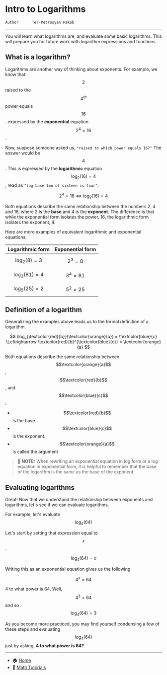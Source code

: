 # Intro to Logarithms

```info
Author      Ter-Petrosyan Hakob
```
---

You will learn what logarithms are, and evaluate some basic logarithms.
This will prepare you for future work with logarithm expressions and functions.

## What is a logarithm?

Logarithms are another way of thinking about exponents. 
For example, we know that $$2$$ raised to the $$4^{th}$$ power equals $$16$$. 
expressed by the **exponential** equation $$2^4=16$$.

Now, suppose someone asked us, `"raised to which power equals 16?"` The answer would be $$4$$. 
This is expressed by the **logarithmic** equation $$\log_{2}(16)=4$$, read as `"log base two of sixteen is four"`.

$$
2^4 =16 \Leftrightarrow \log_{2}(16)=4
$$

Both equations describe the same relationship between the numbers 2, 4 and 16, where 2 is the **base** and 4 is the **exponent**. 
The difference is that while the exponential form isolates the power, 16, the logarithmic form isolates the exponent, 4.

Here are more examples of equivalent logarithmic and exponential equations.

|Logarithmic form|Exponential form|
|:---------------|:---------------|
|$$\log_{2}(8)=3$$|$$2^3=8$$|
|$$\log_{3}(81)=4$$|$$3^4=81$$|
|$$\log_{5}(25)=2$$|$$5^2=25$$|

## Definition of a logarithm

Generalizing the examples above leads us to the formal definition of a logarithm.

$$
 \log_{\textcolor{red}{b}}(\textcolor{orange}{a}) = \textcolor{blue}{c} \Leftrightarrow \textcolor{red}{b}^{\textcolor{blue}{c}} = \textcolor{orange}{a}
$$

Both equations describe the same relationship between $$\textcolor{orange}{a}$$, $$\textcolor{red}{b}$$, and $$\textcolor{blue}{c}$$:

- $$\textcolor{red}{b}$$ is the base.
- $$\textcolor{blue}{c}$$ is the exponent.
- $$\textcolor{orange}{a}$$ is called the argument

> 📝 **NOTE:** When rewriting an exponential equation in log form or a log equation in exponential form,
> it is helpful to remember that the base of the logarithm is the same as the base of the exponent.

## Evaluating logarithms

Great! Now that we understand the relationship between exponents and logarithms, let's see if we can evaluate logarithms. 

For example, let's evaluate $$\log_4(64)$$

Let's start by setting that expression equal to $$x$$.

$$
\log_4(64) = x
$$

Writing this as an exponential equation gives us the following

$$
4^x=64
$$        

4 to what power is 64, Well, $$4^3=64$$ and so $$ \log_4(64) = 3$$

As you become more practiced, you may find yourself condensing a few of these steps and evaluating 
$$ \log_4(64)$$ just by asking, **4 to what power is 64?**

---


- 🏠 [Home](./../../README.md)
- 📐 [Math Tutorials](./../tutorials.md)